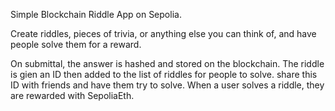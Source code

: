 Simple Blockchain Riddle App on Sepolia.

Create riddles, pieces of trivia, or anything else you can think of, and have people solve them for a reward.

On submittal, the answer is hashed and stored on the blockchain. The riddle is gien an ID then added to the list of riddles for people to solve. share this ID with friends and have them try to solve. When a user solves a riddle, they are rewarded with SepoliaEth.

